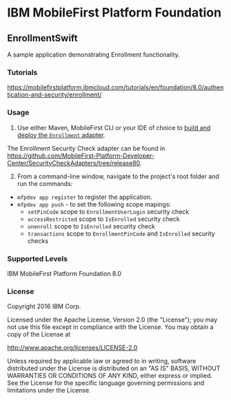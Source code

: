 IBM MobileFirst Platform Foundation
===
## EnrollmentSwift
A sample application demonstrating Enrollment functionality.

### Tutorials
https://mobilefirstplatform.ibmcloud.com/tutorials/en/foundation/8.0/authentication-and-security/enrollment/

### Usage

1. Use either Maven, MobileFirst CLI or your IDE of choice to [build and deploy the `Enrollment` adapter](https://mobilefirstplatform.ibmcloud.com/tutorials/en/foundation/8.0/adapters/creating-adapters/).

 The Enrollment Security Check adapter can be found in https://github.com/MobileFirst-Platform-Developer-Center/SecurityCheckAdapters/tree/release80.

2. From a command-line window, navigate to the project's root folder and run the commands: 
 - `mfpdev app register` to register the application.
 - `mfpdev app push` - to set the following scope mapings:
    - `setPinCode` scope to `EnrollmentUserLogin` security check
    - `accessRestricted` scope to `IsEnrolled` security check
    - `unenroll` scope to `IsEnrolled` security check
    - `transactions` scope to `EnrollmentPinCode` and `IsEnrolled` security checks

### Supported Levels
IBM MobileFirst Platform Foundation 8.0

### License
Copyright 2016 IBM Corp.

Licensed under the Apache License, Version 2.0 (the "License");
you may not use this file except in compliance with the License.
You may obtain a copy of the License at

http://www.apache.org/licenses/LICENSE-2.0

Unless required by applicable law or agreed to in writing, software
distributed under the License is distributed on an "AS IS" BASIS,
WITHOUT WARRANTIES OR CONDITIONS OF ANY KIND, either express or implied.
See the License for the specific language governing permissions and
limitations under the License.
